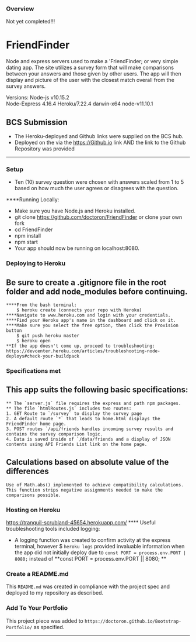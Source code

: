 ### Overview
Not yet completed!!!
# FriendFinder
Node and express servers used to make a 'FriendFinder; or very simple dating app. The site utilizes a survey
form that will make comparisons between your answers and those given by other users.  The app will then display
and picture of the user with the closest match overall from the survey answers.  

Versions:
Node-js v10.15.2  
Node-Express 4.16.4
Heroku/7.22.4 darwin-x64 node-v11.10.1


## BCS Submission
* The Heroku-deployed and Github links were supplied on the BCS hub.
* Deployed on the via the  https://Github.io link AND the link to the Github Repository was provided

- - -

### Setup
* Ten (10) survey question were chosen with answers scaled from 1 to 5 based on how much the user agrees or disagrees with
the question.  


****Running Locally:
* Make sure you have Node.js and Heroku installed.
* git clone https://github.com/doctoron/FriendFinder or clone your own fork
* cd FriendFinder
* npm install
* npm start
* Your app should now be running on localhost:8080.

### Deploying to Heroku
## Be sure to create a .gitignore file in the root folder and add node_modules before continuing.
    ****From the bash terminal:
        $ heroku create (connects your repo with Heroku)
    ****Navigate to www.heroku.com and login with your credentials.
    ****Find your Heroku app's name in the dashboard and click on it.
    ****Make sure you select the free option, then click the Provision button
        $ git push heroku master
        $ heroku open
    **If the app doesn't come up, proceed to troubleshooting:
    https://devcenter.heroku.com/articles/troubleshooting-node-deploys#check-your-buildpack


### Specifications met
## This app suits the following basic specifications:
    ** The `server.js` file requires the express and path npm packages.
    ** The file `htmlRoutes.js` includes two routes:
    1. GET Route to `/survey` to display the survey page
    2. A default route `*` that leads to home.html displays the FriendFinder home page.
    3. POST routes `/api/friends handles incoming survey results and contains the survey comparison logic.
    4. Data is saved inside of `/data/friends and a display of JSON contents using API Friends List link on the home page.

## Calculations based on absolute value of the differences
    Use of Math.abs() implemented to achieve compatibility calculations.  This function strips negative assignments needed to make the comparisons possible. 

### Hosting on Heroku
https://tranquil-scrubland-45654.herokuapp.com/
**** Useful troubleshooting tools included logging:
- A logging function was created to confirm activity at the express terminal, however $ `heroku logs` provided invaluable information when the app did not initially deploy due to `const PORT = process.env.PORT | 8080;` instead of **const PORT = process.env.PORT || 8080;
**

### Create a README.md
This `README.md` was created in compliance with the project spec and deployed to my repository as described. 

### Add To Your Portfolio
This project piece was added to `https://doctoron.github.io/Bootstrap-Portfolio/` as specified.

- - -